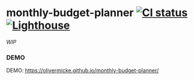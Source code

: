 # monthly-budget-planner [![CI status](https://github.com/olivermicke/monthly-budget-planner/workflows/CI/badge.svg?branch=master)](https://github.com/olivermicke/monthly-budget-planner/actions?query=workflow%3ACI) [![Lighthouse](https://img.shields.io/badge/accessibility-100-brightgreen)](https://github.com/olivermicke/monthly-budget-planner/runs/523297879?check_suite_focus=true)

_WIP_

### DEMO

DEMO: https://olivermicke.github.io/monthly-budget-planner/
